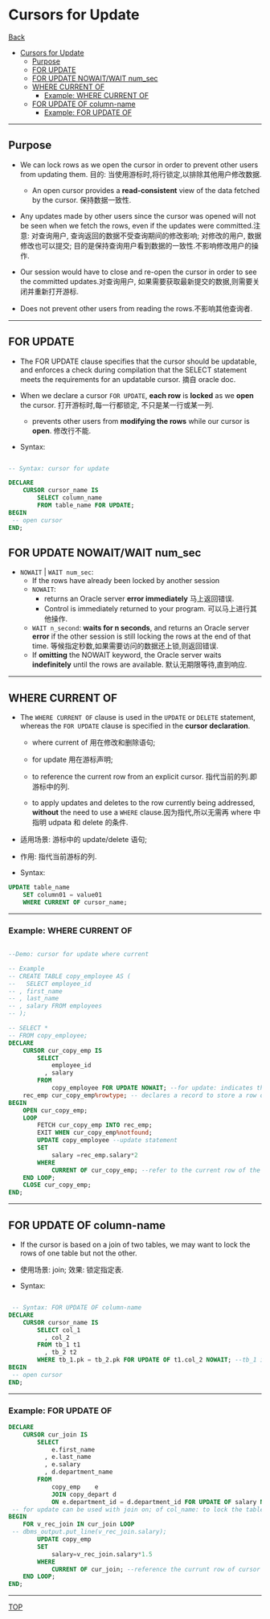 # Cursors for Update

[Back](../index.md)

- [Cursors for Update](#cursors-for-update)
  - [Purpose](#purpose)
  - [FOR UPDATE](#for-update)
  - [FOR UPDATE NOWAIT/WAIT num\_sec](#for-update-nowaitwait-num_sec)
  - [WHERE CURRENT OF](#where-current-of)
    - [Example: WHERE CURRENT OF](#example-where-current-of)
  - [FOR UPDATE OF column-name](#for-update-of-column-name)
    - [Example: FOR UPDATE OF](#example-for-update-of)

---

## Purpose

- We can lock rows as we open the cursor in order to prevent
  other users from updating them. 目的: 当使用游标时,将行锁定,以排除其他用户修改数据.
  - An open cursor provides a **read-consistent** view of the data fetched by the cursor. 保持数据一致性.
- Any updates made by other users since the cursor was opened will not be seen when we fetch the rows, even if the updates were committed.注意: 对查询用户, 查询返回的数据不受查询期间的修改影响; 对修改的用户, 数据修改也可以提交; 目的是保持查询用户看到数据的一致性.不影响修改用户的操作.

- Our session would have to close and re-open the cursor in order to see the committed updates.对查询用户, 如果需要获取最新提交的数据,则需要关闭并重新打开游标.

- Does not prevent other users from reading the rows.不影响其他查询者.

---

## FOR UPDATE

- The FOR UPDATE clause specifies that the cursor should be updatable, and enforces a check during compilation that the SELECT statement meets the requirements for an updatable cursor. 摘自 oracle doc.
- When we declare a cursor `FOR UPDATE`, **each row** is **locked** as we **open** the cursor. 打开游标时,每一行都锁定, 不只是某一行或某一列.

  - prevents other users from **modifying the rows** while our cursor is **open**. 修改行不能.

- Syntax:

```sql

-- Syntax: cursor for update

DECLARE
    CURSOR cursor_name IS
        SELECT column_name
        FROM table_name FOR UPDATE;
BEGIN
 -- open cursor
END;

```

## FOR UPDATE NOWAIT/WAIT num_sec

- `NOWAIT` | `WAIT num_sec`:
  - If the rows have already been locked by another session
  - `NOWAIT`:
    - returns an Oracle server **error immediately** 马上返回错误.
    - Control is immediately returned to your program. 可以马上进行其他操作.
  - `WAIT n_second`: **waits for n seconds**, and returns an Oracle server **error** if the other session is still locking the rows at the end of that time. 等候指定秒数,如果需要访问的数据还上锁,则返回错误.
  - If **omitting** the NOWAIT keyword, the Oracle server waits **indefinitely** until the rows are available. 默认无期限等待,直到响应.

---

## WHERE CURRENT OF

- The `WHERE CURRENT OF` clause is used in the `UPDATE` or `DELETE` statement, whereas the `FOR UPDATE` clause is specified in the **cursor declaration**.

  - where current of 用在修改和删除语句;
  - for update 用在游标声明;

  - to reference the current row from an explicit cursor. 指代当前的列.即游标中的列.
  - to apply updates and deletes to the row currently being addressed, **without** the need to use a `WHERE` clause.因为指代,所以无需再 where 中指明 udpata 和 delete 的条件.

- 适用场景: 游标中的 update/delete 语句;
- 作用: 指代当前游标的列.

- Syntax:

```sql
UPDATE table_name
    SET column01 = value01
    WHERE CURRENT OF cursor_name;
```

---

### Example: WHERE CURRENT OF

```sql

--Demo: cursor for update where current

-- Example
-- CREATE TABLE copy_employee AS (
--   SELECT employee_id
-- , first_name
-- , last_name
-- , salary FROM employees
-- );

-- SELECT *
-- FROM copy_employee;
DECLARE
    CURSOR cur_copy_emp IS
        SELECT
            employee_id
          , salary
        FROM
            copy_employee FOR UPDATE NOWAIT; --for update: indicates the cursor is updatable; NOWAIT: instructs return error immediately
    rec_emp cur_copy_emp%rowtype; -- declares a record to store a row of data for cursor's each iteration.
BEGIN
    OPEN cur_copy_emp;
    LOOP
        FETCH cur_copy_emp INTO rec_emp;
        EXIT WHEN cur_copy_emp%notfound;
        UPDATE copy_employee --update statement
        SET
            salary =rec_emp.salary*2
        WHERE
            CURRENT OF cur_copy_emp; --refer to the current row of the cursor. If missing this, the the update statement will apply to all rows.
    END LOOP;
    CLOSE cur_copy_emp;
END;
```

---

## FOR UPDATE OF column-name

- If the cursor is based on a join of two tables, we may want to lock the rows of one table but not the other.
- 使用场景: join; 效果: 锁定指定表.

- Syntax:

```sql

 -- Syntax: FOR UPDATE OF column-name
DECLARE
    CURSOR cursor_name IS
        SELECT col_1
          , col_2
        FROM tb_1 t1
          , tb_2 t2
        WHERE tb_1.pk = tb_2.pk FOR UPDATE OF t1.col_2 NOWAIT; --tb_1 is lock
BEGIN
 -- open cursor
END;

```

---

### Example: FOR UPDATE OF

```sql
DECLARE
    CURSOR cur_join IS
        SELECT
            e.first_name
          , e.last_name
          , e.salary
          , d.department_name
        FROM
            copy_emp    e
            JOIN copy_depart d
            ON e.department_id = d.department_id FOR UPDATE OF salary NOWAIT;
 -- for update can be used with join on; of col_name: to lock the table copy_emp of the column salary.
BEGIN
    FOR v_rec_join IN cur_join LOOP
 -- dbms_output.put_line(v_rec_join.salary);
        UPDATE copy_emp
        SET
            salary=v_rec_join.salary*1.5
        WHERE
            CURRENT OF cur_join; --reference the currunt row of cursor
    END LOOP;
END;

```

---

[TOP](#cursors-for-update)
